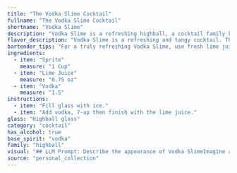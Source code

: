 ```yaml
---
title: "The Vodka Slime Cocktail"
fullname: "The Vodka Slime Cocktail"
shortname: "Vodka Slime"
description: "Vodka Slime is a refreshing highball, a cocktail family known for their simple, tall structure and use of soda or a mixer. Though its specific origin is unknown, it's likely a modern creation, a playful twist on classic vodka highballs like the Vodka Tonic or Vodka Soda. "
flavor_description: "Vodka Slime is a refreshing and tangy cocktail. The Sprite provides a crisp, citrusy sweetness, while the lime juice adds a tart and zesty bite. The vodka adds a smooth, clean alcohol base, balancing out the sweetness and acidity. Overall, it's a light and easy-drinking cocktail perfect for hot days. "
bartender_tips: "For a truly refreshing Vodka Slime, use fresh lime juice, not bottled.  It makes all the difference!  Shake hard with ice to ensure proper chilling and dilution.  Don't over-pour the vodka, as it should be a subtle presence.  And most importantly, rim your glass with sugar for that extra touch of sweetness! "
ingredients:
  - item: "Sprite"
    measure: "1 Cup"
  - item: "Lime Juice"
    measure: "0.75 oz"
  - item: "Vodka"
    measure: "1.5"
instructions:
  - item: "Fill glass with ice."
  - item: "Add vodka, 7-up then finish with the lime juice."
glass: "Highball glass"
category: "cocktail"
has_alcohol: true
base_spirit: "vodka"
family: "highball"
visual: "## LLM Prompt: Describe the appearance of Vodka SlimeImagine a tall, frosted glass filled with a luminous green liquid. The drink is topped with a delicate layer of white foam, creating a distinct contrast with the vibrant green underneath. Tiny bubbles rise from the depths of the glass, creating a playful, effervescent effect. The lime juice adds a subtle, almost imperceptible, haze to the otherwise crystal clear liquid. The overall appearance is reminiscent of a whimsical, luminous green slime, hence the name Vodka Slime.  Focus on the details of the color, texture, and the contrast between the foam and the liquid to accurately portray the visual appeal of this cocktail. "
source: "personal_collection"
---
```


